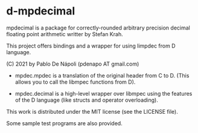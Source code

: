 
# d-mpdecimal

mpdecimal is a package for correctly-rounded arbitrary precision decimal 
floating point arithmetic writter by Stefan Krah.

This project offers bindings and a wrapper for using limpdec from 
D language.

(C) 2021 by Pablo De Nápoli (pdenapo AT gmail.com)

* mpdec.mpdec is a translation of the original header from C to D.
  (This allows you to call the libmpec functions from D).

* mpdec.decimal is a high-level wrapper over libmpec using the
  features of the D language (like structs and operator overloading).

This work is distributed under the MIT license (see the LICENSE file).

Some sample test programs are also provided.
